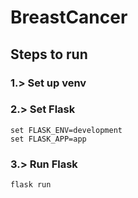 # BreastCancer

## Steps to run

### 1.> Set up venv
### 2.> Set Flask
    set FLASK_ENV=development
    set FLASK_APP=app
### 3.> Run Flask
    flask run